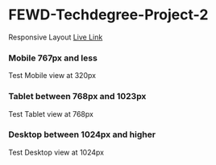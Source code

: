 # FEWD-Techdegree-Project-2
Responsive Layout [Live Link](https://marie-ehrman.github.io/FEWD-Techdegree-Project-2/)

### Mobile 767px and less
Test Mobile view at 320px

### Tablet between 768px and 1023px
Test Tablet view at 768px

### Desktop between 1024px and higher
Test Desktop view at 1024px

